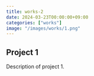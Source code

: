 ```yaml
---
title: works-2
date: 2024-03-23T00:00:00+09:00
categories: ["works"]
image: "/images/works/1.png"
---
```


## Project 1
Description of project 1.
